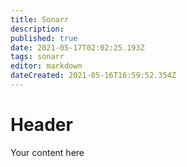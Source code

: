 ```yaml
---
title: Sonarr
description: 
published: true
date: 2021-05-17T02:02:25.193Z
tags: sonarr
editor: markdown
dateCreated: 2021-05-16T16:59:52.354Z
---
```


# Header
Your content here